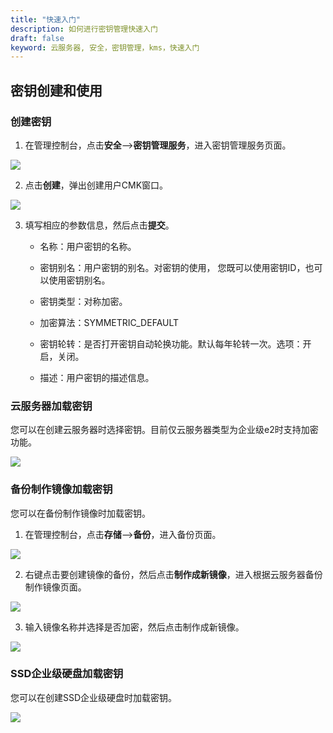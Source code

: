 ```yaml
---
title: "快速入门"
description: 如何进行密钥管理快速入门
draft: false
keyword: 云服务器, 安全，密钥管理，kms，快速入门
---
```




## 密钥创建和使用
### 创建密钥

1. 在管理控制台，点击**安全**-->**密钥管理服务**，进入密钥管理服务页面。

![](../../_images/kms_1.png)

2. 点击**创建**，弹出创建用户CMK窗口。

![](../../_images/create_cmk.png)

3. 填写相应的参数信息，然后点击**提交**。

   - 名称：用户密钥的名称。

   - 密钥别名：用户密钥的别名。对密钥的使用， 您既可以使用密钥ID，也可以使用密钥别名。

   - 密钥类型：对称加密。

   - 加密算法：SYMMETRIC_DEFAULT

   - 密钥轮转：是否打开密钥自动轮换功能。默认每年轮转一次。选项：开启，关闭。

   - 描述：用户密钥的描述信息。

### 云服务器加载密钥

您可以在创建云服务器时选择密钥。目前仅云服务器类型为企业级e2时支持加密功能。

![](../../_images/create_intance_1.png)

### 备份制作镜像加载密钥

您可以在备份制作镜像时加载密钥。

1. 在管理控制台，点击**存储**-->**备份**，进入备份页面。

![](../../_images/backup_list.png)

2. 右键点击要创建镜像的备份，然后点击**制作成新镜像**，进入根据云服务器备份制作镜像页面。

![](../../_images/create_image_1.png)

3. 输入镜像名称并选择是否加密，然后点击制作成新镜像。

![](../../_images/create_image_2.png)

### SSD企业级硬盘加载密钥

您可以在创建SSD企业级硬盘时加载密钥。

![](../../_images/create_disk_key.png)

